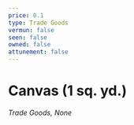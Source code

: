 ```yaml
---
price: 0.1
type: Trade Goods
vermun: false
seen: false
owned: false
attunement: false
---
```

# Canvas (1 sq. yd.)

*Trade Goods, None*